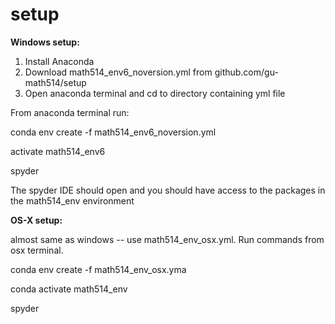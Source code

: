 # setup

**Windows setup:**
1. Install Anaconda
2. Download math514_env6_noversion.yml from github.com/gu-math514/setup
3. Open anaconda terminal and cd to directory containing yml file

From anaconda terminal run:

conda env create -f math514_env6_noversion.yml

activate math514_env6

spyder

The spyder IDE should open and you should have access to the packages in the math514_env environment

**OS-X setup:**

almost same as windows -- use math514_env_osx.yml. Run commands from osx terminal.

conda env create -f math514_env_osx.yma

conda activate math514_env

spyder


